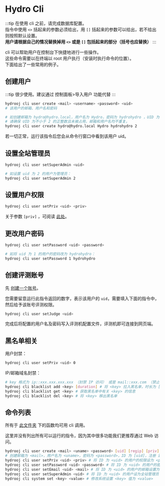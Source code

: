 # Hydro Cli

:::tip
在使用 cli 之前，请完成数据库配置。  
指令中使用 `<>` 括起来的参数必须给出，用 `[]` 括起来的参数可以给出，若不给出则按照默认设置。  
**用户请根据自己的情况替换掉用 `<>` 或是 `[]` 包括起来的部分（括号也应替换）**
:::

cli 可以帮助用户在控制台下快捷地进行一些操作。  
这些命令需要以在终端以 root 用户执行（安装时执行命令的位置）。  
下面给出了一些常用的例子。

## 创建用户

:::tip
很少使用。建议通过 控制面板>导入用户 功能代替
:::

```sh
hydrooj cli user create <mail> <username> <password> <uid>
# 该用户的邮箱、用户名和密码

# 如创建邮箱为 hydro@hydro.local，用户名为 Hydro，密码为 hydrohydro ，UID 为 2 的用户：
# 请确保 UID 为不小于 2 的正整数且未被占用，邮箱和用户名均不重复。
hydrooj cli user create hydro@hydro.local Hydro hydrohydro 2
```

若一切正常，运行该指令后您会从命令行窗口中看到该用户 uid。

## 设置全站管理员

```sh
hydrooj cli user setSuperAdmin <uid>

# 如设置 uid 为 2 的用户为管理员：
hydrooj cli user setSuperAdmin 2
```

## 设置用户权限

```sh
hydrooj cli user setPriv <uid> <priv>
```

关于参数 `[priv]` ，可阅读 [此处](/dev/PERM_PRIV/)。

## 更改用户密码

```sh
hydrooj cli user setPassword <uid> <password>

# 如将 uid 为 1 的用户的密码改为 hydrohydro：
hydrooj cli user setPassword 1 hydrohydro
```

## 创建评测账号

先 [创建一个账号](#创建用户)。  

您需要留意运行此指令返回的数字，表示该用户的 `uid`，需要填入下面的指令中，然后给予该账号评测权限。

```sh
hydrooj cli user setJudge <uid>
```

完成后将配置的用户名及密码写入评测机配置文件，评测机即可连接到网页端。

## 黑名单相关

用户封禁：

```sh
hydrooj cli user setPriv <uid> 0
```

IP/邮箱域名封禁：

```sh
# key 格式为 ip::xxx.xxx.xxx.xxx （封禁 IP 访问） 或是 mail::xxx.com （禁止 xxx.com 的邮箱注册）
hydrooj cli blacklist add <key> [duration] # 将 <key> 拉入黑名单，时长为 [duration] （以月为单位的整数，默认为 12，若 duration=0 则永久封禁）
hydrooj cli blacklist get <key> # 获取黑名单中有关 <key> 的信息
hydrooj cli blacklist del <key> # 将 <key> 移出黑名单
```

## 命令列表

所有于 [此文件夹](https://github.com/hydro-dev/Hydro/tree/master/packages/hydrooj/src/model) 下的函数均可用 cli 调用。

这里并没有列出所有可以运行的指令，因为其中很多功能我们更推荐通过 Web 访问。

```sh
hydrooj cli user create <mail> <uname> <password> [uid] [regip] [priv]
# 创建邮箱为 <mail>，用户名为 <uname>，密码为 <password>，ID 为 [uid]，注册 ip 为 [regip]，权限为 [priv] 的用户
hydrooj cli user setPriv <uid> <priv> # 将 ID 为 <uid> 的用户的权限设为 <priv>
hydrooj cli user setPassword <uid> <password> # 将 ID 为 <uid> 的用户的密码设置为 <password>
hydrooj cli user setEmail <uid> <mail> # 将 ID 为 <uid> 的用户的邮箱设置为 <mail>
hydrooj cli user setSuperAdmin <uid> # 将 ID 为 <uid> 的用户设为全站管理员
hydrooj cli system set <key> <value> # 修改系统设置 <key> 值为 <value>
```
